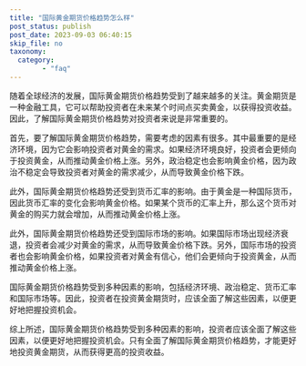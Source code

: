 ```yaml
---
title: "国际黄金期货价格趋势怎么样"
post_status: publish
post_date: 2023-09-03 06:40:15
skip_file: no
taxonomy:
  category:
        - "faq"
---
```


随着全球经济的发展，国际黄金期货价格趋势受到了越来越多的关注。黄金期货是一种金融工具，它可以帮助投资者在未来某个时间点买卖黄金，以获得投资收益。因此，了解国际黄金期货价格趋势对投资者来说是非常重要的。

首先，要了解国际黄金期货价格趋势，需要考虑的因素有很多。其中最重要的是经济环境，因为它会影响投资者对黄金的需求。如果经济环境良好，投资者会更倾向于投资黄金，从而推动黄金价格上涨。另外，政治稳定也会影响黄金价格，因为政治不稳定会导致投资者对黄金的需求减少，从而导致黄金价格下跌。

此外，国际黄金期货价格趋势还受到货币汇率的影响。由于黄金是一种国际货币，因此货币汇率的变化会影响黄金价格。如果某个货币的汇率上升，那么这个货币对黄金的购买力就会增加，从而推动黄金价格上涨。

此外，国际黄金期货价格趋势还受到国际市场的影响。如果国际市场出现经济衰退，投资者会减少对黄金的需求，从而导致黄金价格下跌。另外，国际市场的投资者也会影响黄金价格，如果投资者对黄金有信心，他们会更倾向于投资黄金，从而推动黄金价格上涨。

国际黄金期货价格趋势受到多种因素的影响，包括经济环境、政治稳定、货币汇率和国际市场等。因此，投资者在投资黄金期货时，应该全面了解这些因素，以便更好地把握投资机会。

综上所述，国际黄金期货价格趋势受到多种因素的影响，投资者应该全面了解这些因素，以便更好地把握投资机会。只有全面了解国际黄金期货价格趋势，才能更好地投资黄金期货，从而获得更高的投资收益。
